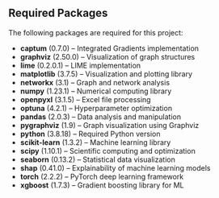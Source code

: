 ## Required Packages

The following packages are required for this project:

- **captum**       (0.7.0)   – Integrated Gradients implementation
- **graphviz**     (2.50.0)  – Visualization of graph structures  
- **lime**         (0.2.0.1) – LIME implementation  
- **matplotlib**   (3.7.5)   – Visualization and plotting library  
- **networkx**     (3.1)     – Graph and network analysis  
- **numpy**        (1.23.1)  – Numerical computing library  
- **openpyxl**     (3.1.5)   – Excel file processing  
- **optuna**       (4.2.1)   – Hyperparameter optimization  
- **pandas**       (2.0.3)   – Data analysis and manipulation  
- **pygraphviz**   (1.9)     – Graph visualization using Graphviz  
- **python**       (3.8.18)  – Required Python version  
- **scikit-learn** (1.3.2)   – Machine learning library  
- **scipy**        (1.10.1)  – Scientific computing and optimization  
- **seaborn**      (0.13.2)  – Statistical data visualization  
- **shap**         (0.41.0)  – Explainability of machine learning models  
- **torch**        (2.2.2)   – PyTorch deep learning framework  
- **xgboost**      (1.7.3)   – Gradient boosting library for ML 
